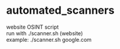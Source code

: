 # automated_scanners  

website OSINT script  
run with ./scanner.sh (website)  
example: ./scanner.sh google.com
